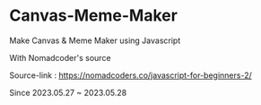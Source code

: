 # Canvas-Meme-Maker
Make Canvas &amp; Meme Maker using Javascript

With Nomadcoder's source

Source-link : https://nomadcoders.co/javascript-for-beginners-2/


Since 2023.05.27 ~ 2023.05.28